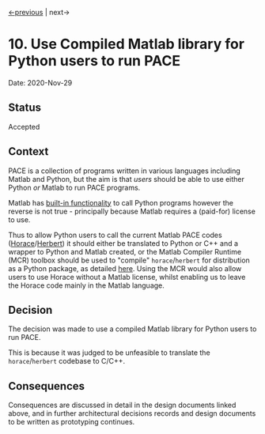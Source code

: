 [<-previous](0009-brille-integration.md) | next->

# 10. Use Compiled Matlab library for Python users to run PACE

Date: 2020-Nov-29

## Status

Accepted


## Context

PACE is a collection of programs written in various languages including Matlab
and Python, but the aim is that *users* should be able to use either Python
*or* Matlab to run PACE programs.

Matlab has [built-in functionality](https://www.mathworks.com/help/matlab/call-python-libraries.html)
to call Python programs however the reverse is not true - principally because
Matlab requires a (paid-for) license to use.

Thus to allow Python users to call the current Matlab PACE codes
([Horace](https://github.com/pace-neutrons/Horace/)/[Herbert](https://github.com/pace-neutrons/Herbert/))
it should either be translated to Python or C++ and a wrapper to Python and Matlab created,
or the Matlab Compiler Runtime (MCR) toolbox should be used to "compile" 
`horace`/`herbert` for distribution as a Python package, as detailed
[here](../../python_interface/design/01_pace_python_high_level_discussion.md).
Using the MCR would also allow users to use Horace without a Matlab license,
whilst enabling us to leave the Horace code mainly in the Matlab language.


## Decision

The decision was made to use a compiled Matlab library for Python users to
run PACE.

This is because it was judged to be unfeasible to translate the `horace`/`herbert`
codebase to C/C++.


## Consequences

Consequences are discussed in detail in the design documents linked above,
and in further architectural decisions records and design documents to be
written as prototyping continues.

